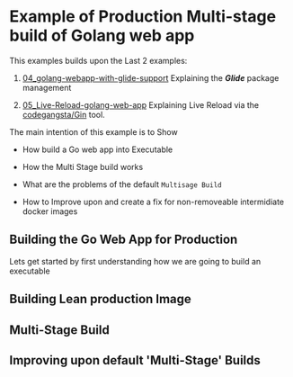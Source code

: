 # Example of Production Multi-stage build of Golang web app

This examples builds upon the Last 2 examples:

 1. [04_golang-webapp-with-glide-support](https://github.com/boseji/dockerPlayground/tree/master/04_golang-webapp-with-glide-support) Explaining the ***Glide*** package management

 2. [05_Live-Reload-golang-web-app](https://github.com/boseji/dockerPlayground/tree/master/05_Live-Reload-golang-web-app) Explaining Live Reload via the [codegangsta/Gin](https://github.com/codegangsta/gin) tool.

The main intention of this example is to Show 
  
  *  How build a Go web app into Executable

  *  How the Multi Stage build works

  *  What are the problems of the default `Multisage Build`

  *  How to Improve upon and create a fix for non-removeable intermidiate docker images

## Building the Go Web App for Production

Lets get started by first understanding how we are going to build an executable 

## Building Lean production Image

## Multi-Stage Build

## Improving upon default 'Multi-Stage' Builds
